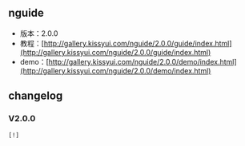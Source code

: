 ## nguide

* 版本：2.0.0
* 教程：[http://gallery.kissyui.com/nguide/2.0.0/guide/index.html](http://gallery.kissyui.com/nguide/2.0.0/guide/index.html)
* demo：[http://gallery.kissyui.com/nguide/2.0.0/demo/index.html](http://gallery.kissyui.com/nguide/2.0.0/demo/index.html)

## changelog

### V2.0.0

    [!]


